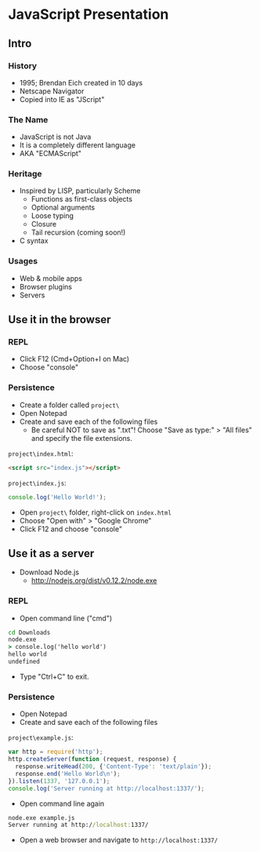 # JavaScript Presentation

## Intro

### History

- 1995; Brendan Eich created in 10 days
- Netscape Navigator
- Copied into IE as "JScript"

### The Name

- JavaScript is not Java
- It is a completely different language
- AKA "ECMAScript"

### Heritage

- Inspired by LISP, particularly Scheme
  - Functions as first-class objects
  - Optional arguments
  - Loose typing
  - Closure
  - Tail recursion (coming soon!)
- C syntax

### Usages

- Web & mobile apps
- Browser plugins
- Servers

## Use it in the browser

### REPL

- Click F12 (Cmd+Option+I on Mac)
- Choose "console"

### Persistence

- Create a folder called `project\`
- Open Notepad
- Create and save each of the following files
  - Be careful NOT to save as ".txt"! Choose "Save as type:" > "All files" and specify the file extensions.

`project\index.html`:

```html
<script src="index.js"></script>
```

`project\index.js`:

```js
console.log('Hello World!');
```

- Open `project\` folder, right-click on `index.html`
- Choose "Open with" > "Google Chrome"
- Click F12 and choose "console"

## Use it as a server

- Download Node.js
  - http://nodejs.org/dist/v0.12.2/node.exe

### REPL

- Open command line ("cmd")

```bat
cd Downloads
node.exe
> console.log('hello world')
hello world
undefined
```

- Type "Ctrl+C" to exit.

### Persistence

- Open Notepad
- Create and save each of the following files

`project\example.js`:

```js
var http = require('http');
http.createServer(function (request, response) {
  response.writeHead(200, {'Content-Type': 'text/plain'});
  response.end('Hello World\n');
}).listen(1337, '127.0.0.1');
console.log('Server running at http://localhost:1337/');
```

- Open command line again

```bat
node.exe example.js
Server running at http://localhost:1337/
```

- Open a web browser and navigate to `http://localhost:1337/`
